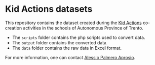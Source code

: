 # Kid Actions datasets

This repository contains the dataset created during the [Kid Actions](https://www.kidactions.eu/) co-creation activities in the schools of Autonomous Province of Trento.

* The `scripts` folder contains the php scripts used to convert data.
* The `output` folder contains the converted data.
* The `data` folder contains the raw data in Excel format.

For more information, one can contact [Alessio Palmero Aprosio](mailto:aprosio@fbk.eu).

